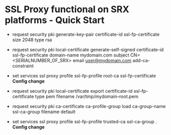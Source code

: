 # SSL Proxy functional on SRX platforms - Quick Start

* request security pki generate-key-pair certificate-id ssl-fp-certificate size 2048 type rsa

* request security pki local-certificate generate-self-signed certificate-id ssl-fp-certificate domain-name mydomain.com subject CN=<SERIALNUMBER_OF_SRX> email user@mydomain.com add-ca-constraint

* set services ssl proxy profile ssl-fp-profile root-ca ssl-fp-certificate  **Config change**

* request security pki local-certificate export certificate-id ssl-fp-certificate type pem filename /var/tmp/mydomain-root.pem

* request security pki ca-certificate ca-profile-group load ca-group-name ssl-ca-group filename default

* set services ssl proxy profile ssl-fp-profile trusted-ca ssl-ca-group . **Config change**
